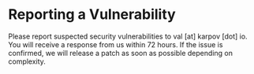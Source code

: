 # Reporting a Vulnerability

Please report suspected security vulnerabilities to val [at] karpov [dot] io.
You will receive a response from us within 72 hours.
If the issue is confirmed, we will release a patch as soon as possible depending on complexity.
